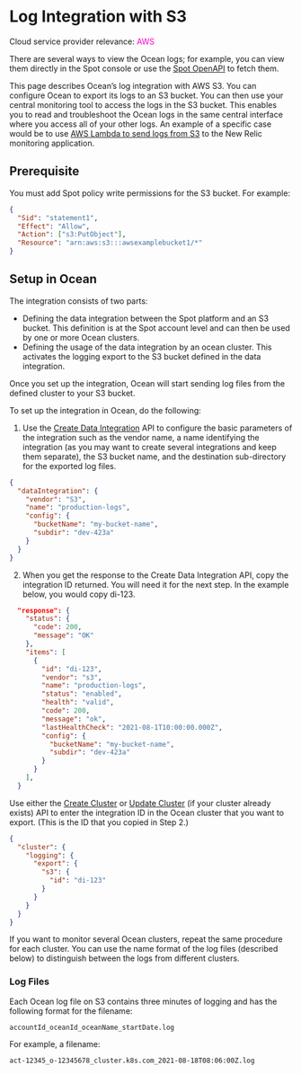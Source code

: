 # Log Integration with S3

Cloud service provider relevance: <font color="#FC01CC">AWS</font>

There are several ways to view the Ocean logs; for example, you can view them directly in the Spot console or use the [Spot OpenAPI](https://docs.spot.io/api/) to fetch them.

This page describes Ocean’s log integration with AWS S3. You can configure Ocean to export its logs to an S3 bucket. You can then use your central monitoring tool to access the logs in the S3 bucket. This enables you to read and troubleshoot the Ocean logs in the same central interface where you access all of your other logs. An example of a specific case would be to use [AWS Lambda to send logs from S3](https://docs.newrelic.com/docs/logs/enable-log-management-new-relic/enable-log-monitoring-new-relic/aws-lambda-sending-logs-s3/) to the New Relic monitoring application.

## Prerequisite

You must add Spot policy write permissions for the S3 bucket. For example:

```json
{
  "Sid": "statement1",
  "Effect": "Allow",
  "Action": ["s3:PutObject"],
  "Resource": "arn:aws:s3:::awsexamplebucket1/*"
}
```

## Setup in Ocean

The integration consists of two parts:

- Defining the data integration between the Spot platform and an S3 bucket. This definition is at the Spot account level and can then be used by one or more Ocean clusters.
- Defining the usage of the data integration by an ocean cluster. This activates the logging export to the S3 bucket defined in the data integration.

Once you set up the integration, Ocean will start sending log files from the defined cluster to your S3 bucket.

To set up the integration in Ocean, do the following:

1. Use the [Create Data Integration](https://docs.spot.io/api/#operation/DataIntegrationCreate) API to configure the basic parameters of the integration such as the vendor name, a name identifying the integration (as you may want to create several integrations and keep them separate), the S3 bucket name, and the destination sub-directory for the exported log files.

```json
{
  "dataIntegration": {
    "vendor": "S3",
    "name": "production-logs",
    "config": {
      "bucketName": "my-bucket-name",
      "subdir": "dev-423a"
    }
  }
}
```

2. When you get the response to the Create Data Integration API, copy the integration ID returned. You will need it for the next step. In the example below, you would copy di-123.

```json
  "response": {
    "status": {
      "code": 200,
      "message": "OK"
    },
    "items": [
      {
        "id": "di-123",
        "vendor": "s3",
        "name": "production-logs",
        "status": "enabled",
        "health": "valid",
        "code": 200,
        "message": "ok",
        "lastHealthCheck": "2021-08-1T10:00:00.000Z",
        "config": {
          "bucketName": "my-bucket-name",
          "subdir": "dev-423a"
        }
      }
    ],
  }
```

Use either the [Create Cluster](https://docs.spot.io/api/#operation/OceanAWSClusterCreate) or [Update Cluster](https://docs.spot.io/api/#operation/OceanAWSClusterUpdate) (if your cluster already exists) API to enter the integration ID in the Ocean cluster that you want to export. (This is the ID that you copied in Step 2.)

```json
{
  "cluster": {
    "logging": {
      "export": {
        "s3": {
          "id": "di-123"
        }
      }
    }
  }
}
```

If you want to monitor several Ocean clusters, repeat the same procedure for each cluster. You can use the name format of the log files (described below) to distinguish between the logs from different clusters.

### Log Files

Each Ocean log file on S3 contains three minutes of logging and has the following format for the filename:

`accountId_oceanId_oceanName_startDate.log`

For example, a filename:

`act-12345_o-12345678_cluster.k8s.com_2021-08-18T08:06:00Z.log`

